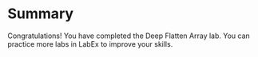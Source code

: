 # Summary

Congratulations! You have completed the Deep Flatten Array lab. You can practice more labs in LabEx to improve your skills.
